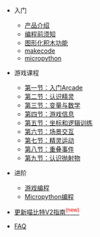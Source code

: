 
* 入门  

    * [产品介绍](start/intro)
    * [编程前须知](start/须知)
    * [图形化积木功能](start/block_intro)
    * [makecode](start/makecode_source)
    * [micropython](start/micropython_source)

- 游戏课程

    - [第一节：入门Arcade](lessons/lesson1)
    - [第二节：认识精灵](lessons/lesson2)
    - [第三节：变量与数学](lessons/lesson3)
    - [第四节：游戏信息](lessons/lesson4)
    - [第五节：坐标和逻辑训练](lessons/lesson5)
    - [第六节：场景交互](lessons/lesson6)
    - [第七节：精灵运动](lessons/lesson7)
    - [第八节：重叠事件](lessons/lesson8)
    - [第九节：认识抛射物](lessons/lesson9)

- 进阶
    
    - [游戏编程](advance/game)
    - [Micropython编程](advance/mpython)


- [更新喵比特V2指南<sup style="color:red">(new)<sup>](upgradeV2/V2-upgrade)
- [FAQ](FAQ/FAQ)


 <!--    - SD卡和文件系统使用 -->
<!-- **由Kittenbot团队提供** -->

    